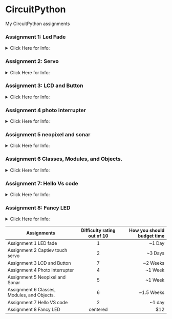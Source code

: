
# CircuitPython
My CircuitPython assignments

### Assignment 1: Led Fade
<details closed>
<summary> Click Here for Info: </summary>
<br>
  
Code file name:LED Fade(CurcuitPython).py

Purpose:Make a LED fade in and out.

Tips & Tricks

This assignment was the first of the year and very much so an introduction to CircuitPython. The objective of the assignment was to make an LED fade in, and out of brightness. The wiring is very simple, and I have no particular tips, because it's such a simple circuit. As far as the code is concerned, using  a bool function is important here because it makes things much easier. Using a bool function, or a true-false statement gives two options true, or false.With these two options you should see them as an up or down, in place of true or false. Up(true) being the code you write for the LED fading in, and down(false) is the code you write for the LED fading out.

Pictures:
<img src="Frit1.PNG" width="1000">


</details>


### Assignment 2: Servo
<details closed>
<summary> Click Here for Info: </summary>
<br>


Code file name:Capacitive Touch and servo(CurcuitPython).py

Purpose:Use captive touch to control a servo.

Tips & Tricks
Captive touch might seem like this new technology that you’ve never seen before, but in reality captive touch is just a button that you can’t see. Using wire as a button is just as simple as coding a wire button, which is almost identical to wiring a button. 

Pictures:
<img src="Frit2.PNG" width="1000">
</details>


### Assignment 3: LCD and Button
<details closed>
<summary> Click Here for Info: </summary>
<br>

Code file: name:LCD and button(CurcuitPython).py

Purpose:Use a button to control an lcd to count up or down.

Tips & Tricks: This is one of the harder assignments then the others. It will be one of the first obstacles that you run into will be errors, and a lot of them. The first error most people came into contact with was having and updated metro, this issue was a big obstacle, because of just pure technical errors, however, the problem is mostly fixed, so whoever is reading this should not have this problem. The second error was the error about spacing(you'll know it when you see it) just add a space and you should be good to go(look at the bottom of the code). Other than those two errors it should be fairly straight forward but dont be discouraged if it dosent the first 10 20 or even 30 times eventully with enough googling you will get it. 

Pictures:

</details>


### Assignment 4 photo interrupter 
<details closed>
<summary> Click Here for Info: </summary>
<br>

Code file:

Purpose: Use an lcd and a photo interrupter so that every 4 seconds the photo interrupter would tell the lcd how many times it has been interrupted. 

Tips & Tricks: This assignment was fairly easy and not nearly as hard as the previous one, the code for the lcd has already been done in the previous assignment, so half the work is already done. The only thing that needs to be done is the photo interrupter. The main new thing you will learn in this assignment is time. Time could be represented in multiple ways but first you will need to import time and in my case I used "monotonic"(monotonic is a piece of code used for time google it and you will know what I mean) to  tell the metro do something every 4 seconds. Then it prints out the number(named number) that associates with the photo interrupter interruptions.

Pictures:

</details>

### Assignment 5 neopixel and sonar 
<details closed>
<summary> Click Here for Info: </summary>
<br>

Code file name:

Purpose:In this assignment I used a sonar to detect distance and a neopixel that shows a color depending on how far away it is from the nearest object.

Tips & Tricks:This is a fairly easy assignment if you DON’T HARD CODE IT. I know it may be tempting to hard code it for each individual color but one that would take about 3 years assuming you didn't sleep drink eat or tire. Use equations such as the ones listed below; I know these might look really confusing at first but all these are just like any equation you would use in math. If you use this site called Desmos(graphing calculator) you can see why these equations are so important(use my code as refrence).

r =(-((sonar.distance)*8)+127)
b =(((sonar.distance)*8)-127) 
g =-(abs(((sonar.distance)*8)-127))+100

Pictures:
<img src="Graph for assignment 5.PNG" width="1000">

</details>


### Assignment 6 Classes, Modules, and Objects.
<details closed>
<summary> Click Here for Info: </summary>
<br>
  
Code file name:LED Fade(CurcuitPython).py 

Purpose: In this assignment I used 2 rgb leds to make a (out of order) rainbow. I was given the code below and told to make a library that made it possible.

Tips & Tricks: This assignment was one of the hardest this year, so if you are reading this budget your time . This assignment introduces many things: libraries, modules, and coding rgb leds. The use of self. is a bit of code you will use for most lines of code in this assignment(reference the library) the reasoning for this is because your mainly defining modules. Understanding the coding of modules will save your life. Coding the rgb leds are fairly simple when compared to coding modules(in my opinion) the thing you will need for defining colors are as follow



</details>


### Assignment 7: Hello Vs code
<details closed>
<summary> Click Here for Info: </summary>
<br>
  
Code file name:LED Fade(CurcuitPython).py

Purpose: create a folder in vs code and make a hello in serial monitior 

Tips & Tricks
Just follow the directions its fairly simple. Its very simmilar to the first assignment of the yaer its just to get your foot in the ground when it comes to a new programming language.

Pictures:


</details>

### Assignment 8: Fancy LED
<details closed>
<summary> Click Here for Info: </summary>
<br>
  
Purpose: use vs code to make 6 leds light up in various orders

Code file name:

Tips & Tricks
This assignment is the first to get you into VS code witch is just python instead of circuit python. It involes simmilar aspects from assignment 6 but instead of controling two leds doing the same function you are contrliing 6 leds with 3-4 diffrent functions. The acctual code is only difficult if you never did classes and modules. This one 

Pictures:


</details>

| Assignments        | Difficulty rating out of 10 | How you should budget time  |
| ------------- |:-------------:| -----:|
| Assignment 1 LED fade    | 1 | ~1 Day |
| Assignment 2 Captiev touch servo    | 2      |  ~3 Days |
| Assignment 3 LCD and Button | 7      |    ~2 Weeks |
| Assignment 4 Photo Interrupter | 4      |   ~1 Week|
| Assignment 5 Neopixel and Sonar | 5      |    ~1 Week |
| Assignment 6 Classes, Modules, and Objects. | 6    |  ~1.5 Weeks   |
| Assignment 7 Hello VS code |  2     |    ~1 day |
| Assignment 8 Fancy LED     | centered      |   $12 |

